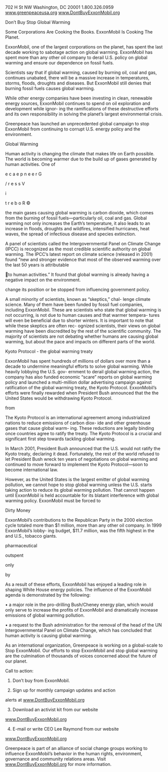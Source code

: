 702 H St NW
Washington, DC 20001
1.800.326.0959
www.greenpeaceusa.org
www.DontBuyExxonMobil.org

Don’t Buy
Stop Global Warming

Some Corporations Are Cooking
the Books. ExxonMobil Is
Cooking The Planet.

ExxonMobil, one of the largest corporations on the planet,
has spent the last decade working to sabotage action on
global  warming.  ExxonMobil  has  spent  more  than  any
other oil company to derail U.S. policy on global warming
and ensure our dependence on fossil fuels.

Scientists say that if global warming, caused by burning
oil,  coal  and  gas,  continues  unabated,  there  will  be  a
massive  increase  in  temperatures,  storms,  floods,
droughts and diseases. But ExxonMobil still denies that
burning fossil fuels causes global warming.

While  other  energy  companies  have  been  investing  in
clean, renewable energy sources, ExxonMobil continues
to spend on oil exploration and development while ignor-
ing the ramifications of these destructive efforts and its
own  responsibility  in  solving  the  planet’s  largest
environmental crisis.

Greenpeace  has  launched  an  unprecedented  global
campaign to stop ExxonMobil from continuing to corrupt
U.S. energy policy and the environment.

Global Warming

Human activity is changing the climate that makes life on
Earth possible. The world is becoming warmer due to the
build up of gases generated by human activities. One of

e
c
a
e
p
n
e
e
r
G

/
r
e
s
s
V

i

t
r
e
b
o
R
©

the main gases causing global warming is carbon dioxide,
which comes from the burning of fossil fuels—particularly
oil, coal and gas. Global warming not only increases the
Earth’s  temperature,  it  also  leads  to  an  increase  in
floods,  droughts  and  wildfires,  intensified  hurricanes,
heat  waves,  the  spread  of  infectious  disease  and
species extinction.

A panel of scientists called the Intergovernmental Panel
on  Climate  Change  (IPCC)  is  recognized  as  the  most
credible  scientific  authority  on  global  warming.  The
IPCC’s  latest  report  on  climate  science  (released  in
2001)  found  “new  and  stronger  evidence  that  most  of
the observed warming over the last 50 years is attributable

to  human  activities.”  It  found  that  global  warming  is
already having a negative impact on the environment.

change  its  position  or  be  stopped  from  influencing
government policy.

A small minority of scientists, known as “skeptics,” chal-
lenge climate science. Many of them have been funded by
fossil  fuel  companies,  including  ExxonMobil.  These  are
scientists who state that global warming is not occurring,
is  not  due  to  human  causes  and  that  warmer  tempera-
tures will even be beneficial due to shorter winters. It is
important to note that while these skeptics are often rec-
ognized  scientists,  their  views  on  global  warming  have
been  discredited  by  the  rest  of  the  scientific  community.
The  majority  of  scientists  are  not  debating  whether
humans are causing global warming, but about the pace
and impacts on different parts of the world.

Kyoto Protocol - the global warming treaty

ExxonMobil has spent hundreds of millions of dollars over
more than a decade to undermine meaningful efforts to
solve global warming. While heavily lobbying the U.S. gov-
ernment to derail global warming action, the company has
also funded economic “scare” reports on global warming
policy  and  launched  a  multi-million  dollar  advertising
campaign against ratification of the global warming treaty,
the  Kyoto  Protocol.  ExxonMobil’s  efforts  were  finally
rewarded  when  President  Bush  announced  that  the
the
United  States  would  be  withdrawing
Kyoto Protocol.

from

The Kyoto Protocol is an international agreement among
industrialized nations to reduce emissions of carbon diox-
ide and other greenhouse gases that cause global warm-
ing.  These  reductions  are  legally  binding  once  countries
agree to ratify the treaty. The Kyoto Protocol is a crucial
and significant first step towards tackling global warming.

In March 2001, President Bush announced that the U.S.
would  not  ratify  the  Kyoto  treaty,  declaring  it  dead.
Fortunately, the rest of the world refused to let President
Bush wreck ten years of negotiations on global warming
and  continued  to  move  forward  to  implement  the  Kyoto
Protocol—soon to become international law.

However,  as  the  United  States  is  the  largest  emitter  of
global warming pollution, we cannot hope to stop global
warming unless the U.S. starts taking action to reduce its
global  warming  pollution.  That  cannot  happen  until
ExxonMobil is held accountable for its blatant interference
with global warming policy. ExxonMobil must be forced to

Dirty Money

ExxonMobil’s contributions to the Republican Party in the
2000  election  cycle  totaled  more  than  $1  million,  more
than any other oil company. In 1999 ExxonMobil’s lobby-
ing  budget,  $11.7  million,  was  the  fifth  highest  in  the
and
U.S.,
tobacco giants.

pharmaceutical

outspent

only

by

As  a  result  of  these  efforts,  ExxonMobil  has  enjoyed  a
leading  role  in  shaping  White  House  energy  policies.  The
influence of the ExxonMobil agenda is demonstrated by the
following:

• a  major  role  in  the  pro-drilling  Bush/Cheney  energy
plan, which would only serve to increase the profits of
ExxonMobil  and  dramatically  increase  emissions  of
global warming pollution.

• a request to the Bush administration for the removal of
the head of the UN Intergovernmental Panel on Climate
Change,  which  has  concluded  that  human  activity  is
causing global warming.

As  an  international  organization,  Greenpeace  is  working
on a global-scale to Stop ExxonMobil. Our efforts to stop
ExxonMobil and stop global warming are the culmination
of  thousands  of  voices  concerned  about  the  future  of
our planet.

Call to action:

1. Don’t buy from ExxonMobil.

2. Sign up for monthly campaign updates and action

alerts at www.DontBuyExxonMobil.org

3. Download an activist kit from our website

www.DontBuyExxonMobil.org

4. E-mail or write CEO Lee Raymond from our website

www.DontBuyExxonMobil.org

Greenpeace is part of an alliance of social change
groups working to influence ExxonMobil’s behavior
in the human rights, environment, governance and
community relations areas. Visit
www.DontBuyExxonMobil.org for more information.

